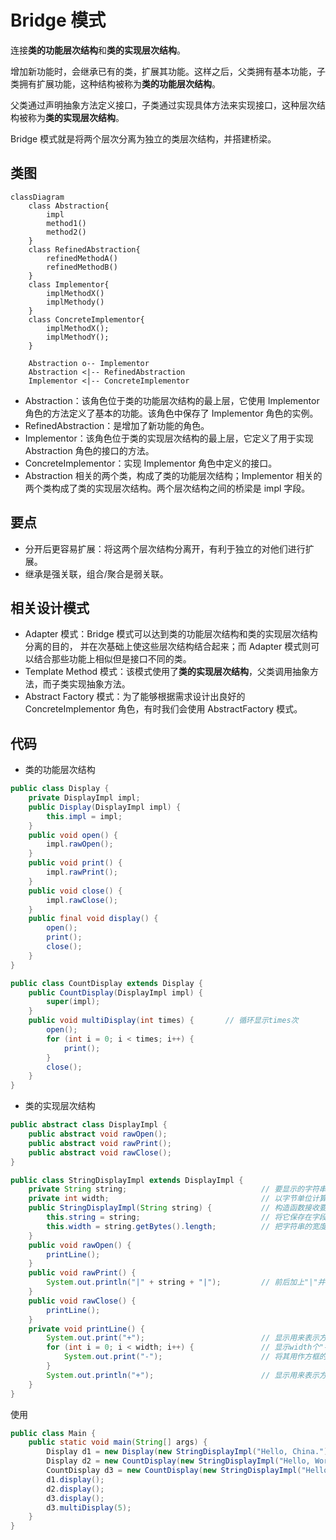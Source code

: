# Bridge 模式

连接**类的功能层次结构**和**类的实现层次结构**。

增加新功能时，会继承已有的类，扩展其功能。这样之后，父类拥有基本功能，子类拥有扩展功能，这种结构被称为**类的功能层次结构**。

父类通过声明抽象方法定义接口，子类通过实现具体方法来实现接口，这种层次结构被称为**类的实现层次结构**。

Bridge 模式就是将两个层次分离为独立的类层次结构，并搭建桥梁。

## 类图

```mermaid
classDiagram
    class Abstraction{
        impl
        method1()
        method2()
    }
    class RefinedAbstraction{
        refinedMethodA()
        refinedMethodB()
    }
    class Implementor{
        implMethodX()
        implMethody()
    }
    class ConcreteImplementor{
        implMethodX();
        implMethodY();
    }

    Abstraction o-- Implementor
    Abstraction <|-- RefinedAbstraction
    Implementor <|-- ConcreteImplementor
```

- Abstraction：该角色位于类的功能层次结构的最上层，它使用 Implementor 角色的方法定义了基本的功能。该角色中保存了 Implementor 角色的实例。
- RefinedAbstraction：是增加了新功能的角色。
- Implementor：该角色位于类的实现层次结构的最上层，它定义了用于实现 Abstraction 角色的接口的方法。
- ConcreteImplementor：实现 Implementor 角色中定义的接口。
- Abstraction 相关的两个类，构成了类的功能层次结构；Implementor 相关的两个类构成了类的实现层次结构。两个层次结构之间的桥梁是 impl 字段。

## 要点

- 分开后更容易扩展：将这两个层次结构分离开，有利于独立的对他们进行扩展。
- 继承是强关联，组合/聚合是弱关联。

## 相关设计模式

- Adapter 模式：Bridge 模式可以达到类的功能层次结构和类的实现层次结构分离的目的， 并在次基础上使这些层次结构结合起来；而 Adapter 模式则可以结合那些功能上相似但是接口不同的类。
- Template Method 模式：该模式使用了**类的实现层次结构**，父类调用抽象方法，而子类实现抽象方法。
- Abstract Factory 模式：为了能够根据需求设计出良好的 ConcreteImplementor 角色，有时我们会使用 AbstractFactory 模式。

## 代码

- 类的功能层次结构

```java
public class Display {
    private DisplayImpl impl;
    public Display(DisplayImpl impl) {
        this.impl = impl;
    }
    public void open() {
        impl.rawOpen();
    }
    public void print() {
        impl.rawPrint();
    }
    public void close() {
        impl.rawClose();
    }
    public final void display() {
        open();
        print();
        close();
    }
}

public class CountDisplay extends Display {
    public CountDisplay(DisplayImpl impl) {
        super(impl);
    }
    public void multiDisplay(int times) {       // 循环显示times次
        open();
        for (int i = 0; i < times; i++) {
            print();
        }
        close();
    }
}
```

- 类的实现层次结构

```java
public abstract class DisplayImpl {
    public abstract void rawOpen();
    public abstract void rawPrint();
    public abstract void rawClose();
}

public class StringDisplayImpl extends DisplayImpl {
    private String string;                              // 要显示的字符串
    private int width;                                  // 以字节单位计算出的字符串的宽度
    public StringDisplayImpl(String string) {           // 构造函数接收要显示的字符串string
        this.string = string;                           // 将它保存在字段中
        this.width = string.getBytes().length;          // 把字符串的宽度也保存在字段中，以供使用。
    }
    public void rawOpen() {
        printLine();
    }
    public void rawPrint() {
        System.out.println("|" + string + "|");         // 前后加上"|"并显示
    }
    public void rawClose() {
        printLine();
    }
    private void printLine() {
        System.out.print("+");                          // 显示用来表示方框的角的"+"
        for (int i = 0; i < width; i++) {               // 显示width个"-"
            System.out.print("-");                      // 将其用作方框的边框
        }
        System.out.println("+");                        // 显示用来表示方框的角的"+"
    }
}
```

使用

```java
public class Main {
    public static void main(String[] args) {
        Display d1 = new Display(new StringDisplayImpl("Hello, China."));
        Display d2 = new CountDisplay(new StringDisplayImpl("Hello, World."));
        CountDisplay d3 = new CountDisplay(new StringDisplayImpl("Hello, Universe."));
        d1.display();
        d2.display();
        d3.display();
        d3.multiDisplay(5);
    }
}
```
